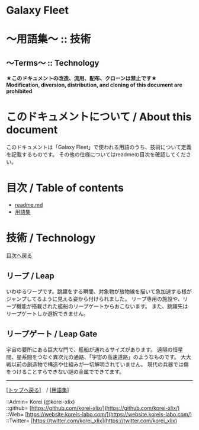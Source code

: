 # Galaxy Fleet
  
<h1>～用語集～ :: 技術</h1>  
<h2>～Terms～ :: Technology</h2>  
  

**★このドキュメントの改造、流用、配布、クローンは禁止です★**  
    **Modification, diversion, distribution, and cloning of this document are prohibited**  
  

<h1 id="aHowto">このドキュメントについて / About this document</h1>  
このドキュメントは「Galaxy Fleet」で使われる用語のうち、技術について定義を記載するものです。  
その他の仕様についてはreadmeの目次を確認してください。  
  





<h1 id="aMokuji">目次 / Table of contents</h1>  

* [readme.md](/readme.md)
* [用語集](/term/readme.md)
  





<h1>技術 / Technology</h1>  
  

  
  [目次へ戻る](#aMokuji)  
  

<h2>リープ / Leap</h2>  
いわゆるワープです。跳躍をする瞬間、対象物が放物線を描いて急加速する様がジャンプしてるように見える姿から付けられました。  
リープ専用の施設や、リープ機能が搭載された艦船のリープゲートからおこないます。  
また、跳躍先はリープゲートしか選択できません。  
  


<h2>リープゲート / Leap Gate</h2>  
宇宙の要所にある巨大な門で、艦船が通れるサイズがあります。  
遠隔の恒星間、星系間をつなぐ異次元の通路、「宇宙の高速道路」のようなものです。  
大大戦以前の創造物で構造や仕組みが一切解明されていません。  
現代の兵器では傷をつけることすらできない謎の金属でできてます。  
  





***
[[トップへ戻る]](/readme.md)　/
[[用語集]](/term/readme.md)  
  
::Admin= Korei (@korei-xlix)  
::github= [https://github.com/korei-xlix/](https://github.com/korei-xlix/)  
::Web= [https://website.koreis-labo.com/](https://website.koreis-labo.com/)  
::Twitter= [https://twitter.com/korei_xlix](https://twitter.com/korei_xlix)  

